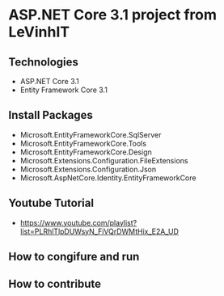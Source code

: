 # ASP.NET Core 3.1 project from LeVinhIT
## Technologies
- ASP.NET Core 3.1
- Entity Framework Core 3.1
## Install Packages
- Microsoft.EntityFrameworkCore.SqlServer
- Microsoft.EntityFrameworkCore.Tools
- Microsoft.EntityFrameworkCore.Design
- Microsoft.Extensions.Configuration.FileExtensions
- Microsoft.Extensions.Configuration.Json
- Microsoft.AspNetCore.Identity.EntityFrameworkCore
## Youtube Tutorial
- https://www.youtube.com/playlist?list=PLRhlTlpDUWsyN_FiVQrDWMtHix_E2A_UD
## How to congifure and run
## How to contribute